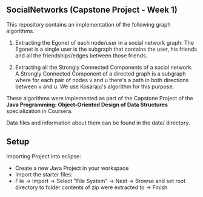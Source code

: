## SocialNetworks (Capstone Project - Week 1)

This repository contains an implementation of the following graph algorithms. 

1) Extracting the Egonet of each node/user in a social network graph: The Egonet is a single user is the subgraph that contains the user, his friends and all the friendships/edges between those friends. 

2) Extracting all the Strongly Connected Components of a social network. A Strongly Connected Component of a directed graph is a subgraph where for each pair of nodes v and u there's a path in both directions between v and u. We use Kosaraju's algorithm for this purpose.

These algorithms were implemented as part of the Capstone Project of the **Java Programming: Object-Oriented Design of Data Structures** specialization in Coursera. 

Data files and information about them can be found in the data/ directory.

## Setup

Importing Project into eclipse:
- Create a new Java Project in your workspace
- Import the starter files:
- File -> Import -> Select "File System" -> Next -> Browse and set root directory to folder contents of zip were extracted to -> Finish